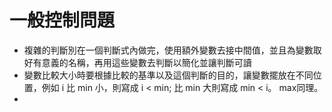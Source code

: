 # 一般控制問題
* 複雜的判斷別在一個判斷式內做完，使用額外變數去接中間值，並且為變數取好有意義的名稱，再用這些變數去判斷以簡化並讓判斷可讀
* 變數比較大小時要根據比較的基準以及這個判斷的目的，讓變數擺放在不同位置，例如 i 比 min 小，則寫成 i < min; 比 min 大則寫成 min < i。 max同理。
* 
<!--stackedit_data:
eyJoaXN0b3J5IjpbLTExOTExMjgxMjAsLTExNjUyMzg3NjgsMz
U4Mzc4NTU0LDEwNjM0NzM2MDVdfQ==
-->